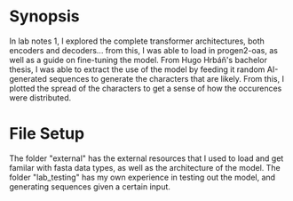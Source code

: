 # Synopsis
In lab notes 1, I explored the complete transformer architectures, both encoders and decoders... from this, I was able to load in progen2-oas, as well as a guide on fine-tuning the model. 
From Hugo Hrbáň's bachelor thesis, I was able to extract the use of the model by feeding it random AI-generated sequences to generate the characters that are likely. 
From this, I plotted the spread of the characters to get a sense of how the occurences were distributed. 


# File Setup
The folder "external" has the external resources that I used to load and get familar with fasta data types, as well as the architecture of the model.
The folder "lab_testing" has my own experience in testing out the model, and generating sequences given a certain input.
